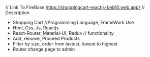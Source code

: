 
 // Link To FireBase
https://shoppingcart-reactjs-beb10.web.app/
// Description
- Shopping Cart 
//Programming Language, FrameWork Use
- Html, Css, Js, Reactjs
- React-Router, Material-UI, Redux
// functionality
- Add, remove, Proceed Products
- Filter by size, order from lastest, lowest to highest
- Router change page to admin


